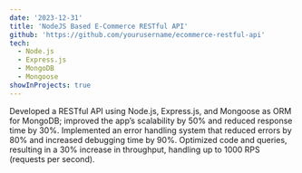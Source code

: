 ```yaml
---
date: '2023-12-31'
title: 'NodeJS Based E-Commerce RESTful API'
github: 'https://github.com/yourusername/ecommerce-restful-api'
tech:
  - Node.js
  - Express.js
  - MongoDB
  - Mongoose
showInProjects: true
---
```


Developed a RESTful API using Node.js, Express.js, and Mongoose as ORM for MongoDB; improved the app’s scalability by 50% and reduced response time by 30%. Implemented an error handling system that reduced errors by 80% and increased debugging time by 90%. Optimized code and queries, resulting in a 30% increase in throughput, handling up to 1000 RPS (requests per second).